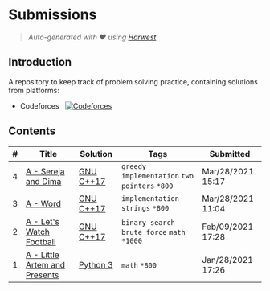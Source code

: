 Submissions
======================
> *Auto-generated with ❤ using [Harwest](https://github.com/nileshsah/harwest-tool)*

## Introduction

A repository to keep track of problem solving practice, containing solutions from platforms:
* Codeforces &nbsp; [![Codeforces](https://run.kaist.ac.kr/badges/codeforces/MahmoudShawky.svg)](https://codeforces.com/profile/MahmoudShawky)


## Contents

| # | Title | Solution | Tags | Submitted |
|---| ----- | -------- | ---- | --------- |
4 | [A - Sereja and Dima](https://codeforces.com/contest/381/problem/A) | [GNU C++17](./codeforces/381/A.cpp) | `greedy` `implementation` `two pointers` `*800` | Mar/28/2021 15:17 | 
3 | [A - Word](https://codeforces.com/contest/59/problem/A) | [GNU C++17](./codeforces/59/A.cpp) | `implementation` `strings` `*800` | Mar/28/2021 11:04 | 
2 | [A - Let's Watch Football](https://codeforces.com/contest/195/problem/A) | [GNU C++17](./codeforces/195/A.cpp) | `binary search` `brute force` `math` `*1000` | Feb/09/2021 17:28 | 
1 | [A - Little Artem and Presents](https://codeforces.com/contest/669/problem/A) | [Python 3](./codeforces/669/A.py) | `math` `*800` | Jan/28/2021 17:26 | 